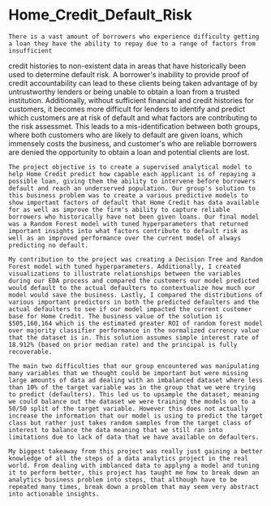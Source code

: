 # Home_Credit_Default_Risk
	There is a vast amount of borrowers who experience difficulty getting a loan they have the ability to repay due to a range of factors from insufficient
credit histories to non-existent data in areas that have historically been used to determine default risk. A borrower's inability to provide proof of credit
accountability can lead to these clients being taken advantage of by untrustworthy lenders or being unable to obtain a loan from a trusted institution.
Additionally, without sufficient financial and credit histories for customers, it becomes more difficult for lenders to identify and predict which customers are at
risk of default and what factors are contributing to the risk assessmet. This leads to a mis-identification between both groups, where both customers who are
likely to default are given loans, which immensely costs the business, and customer's who are reliable borrowers are denied the opportunity to obtain a loan and
potential clients are lost.  
	
	The project objective is to create a supervised analytical model to help Home Credit predict how capable each applicant is of repaying a possible loan, giving them the ability to intervene before borrowers default and reach an underserved population. Our group's solution to this business problem was to create a various predictive models to show important factors of default that Home Credit has data available for as well as improve the firm's ability to capture reliable borrowers who historically have not been given loans. Our final model was a Random Forest model with tuned hyperparameters that returned important insights into what factors contribute to default risk as well as an improved performance over the current model of always predicting no default.

	My contribution to the project was creating a Decision Tree and Random Forest model with tuned hyperparameters. Additionally, I created visualizations to illustrate relationships between the variables during our EDA process and compared the customers our model predicted would default to the actual defaulters to contextualize how much our model would save the business. Lastly, I compared the distributions of various important predictors in both the predicted defaulters and the actual defaulters to see if our model impacted the current customer base for Home Credit. The business value of the solution is $505,160,164 which is the estimated greater ROI of random forest model over majority classifier performance in the normalized currency value that the dataset is in. This solution assumes simple interest rate of 18.912% (based on prior median rate) and the principal is fully recoverable.

	The main two difficulties that our group encountered was manipulating many variables that we thought could be important but were missing large amounts of data ad dealing with an imbalanced dataset where less than 10% of the target variable was in the group that we were trying to predict (defaulters). This led us to upsample the dataset, meaning we could balance out the dataset we were training the models on to a 50/50 split of the target variable. However this does not actually increase the information that our model is using to predict the target class but rather just takes random samples from the target class of interest to balance the data meaning that we still ran into limitations due to lack of data that we have available on defaulters.

	My biggest takeaway from this project was really just gaining a better knowledge of all the steps of a data analytics project in the real world. From dealing with imblanced data to applyng a model and tuning it to perform better, this project has taught me how to break down an analytics business problem into steps, that although have to be repeated many times, break down a problem that may seem very abstract into actionable insights.
